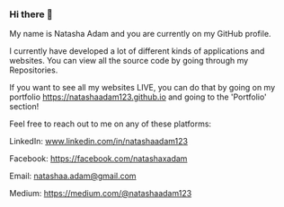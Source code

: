 ### Hi there 👋

My name is Natasha Adam and you are currently on my GitHub profile.

I currently have developed a lot of different kinds of applications and websites. You can view all the source code by going through my Repositories. 

If you want to see all my websites LIVE, you can do that by going on my portfolio https://natashaadam123.github.io and going to the 'Portfolio' section!

Feel free to reach out to me on any of these platforms:
  
  LinkedIn: www.linkedin.com/in/natashaadam123
  
  Facebook: https://facebook.com/natashaxadam 
 
  Email: natashaa.adam@gmail.com

  Medium: https://medium.com/@natashaadam123
